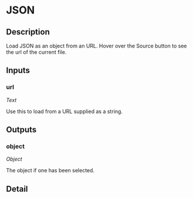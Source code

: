# JSON

## Description
Load JSON as an object from an URL. Hover over the Source button to see the url of the current file.

## Inputs
### url

*Text*

Use this to load from a URL supplied as a string.

## Outputs
### object

*Object*

The object if one has been selected.

## Detail

